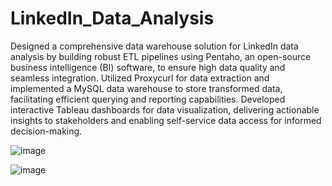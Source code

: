 # LinkedIn_Data_Analysis
Designed a comprehensive data warehouse solution for LinkedIn data analysis by building robust ETL pipelines using Pentaho, an open-source business intelligence (BI) software, to ensure high data quality and seamless integration.
Utilized Proxycurl for data extraction and implemented a MySQL data warehouse to store transformed data, facilitating efficient querying and reporting capabilities. Developed interactive Tableau dashboards for data visualization, delivering actionable insights to stakeholders and enabling self-service data access for informed decision-making.


![image](https://github.com/user-attachments/assets/040e9723-58bb-4d13-8b0c-d3e03bf257b1)


![image](https://github.com/user-attachments/assets/734ffeff-70ab-43f3-b8d9-a578a28ff4d4)


